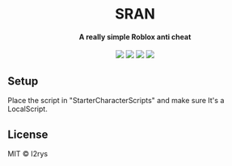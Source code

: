 
<h1 align="center">SRAN</h1>
<h4 align="center">A really simple Roblox anti cheat</h4>
<p align="center">
	<a href="https://github.com/I2rys/SRAN/blob/main/LICENSE"><img src="https://img.shields.io/github/license/I2rys/SRAN?style=flat-square"></img></a>
	<a href="https://github.com/I2rys/SRAN"><img src="https://bettercodehub.com/edge/badge/I2rys/SRAN?branch=main"></a>
	<a href="https://github.com/I2rys/SRAN/issues"><img src="https://img.shields.io/github/issues/I2rys/SRAN.svg"></img></a>
	<a href="https://nodejs.org/"><img src="https://img.shields.io/badge/-Lua-blue?style=flat-square"></img></a>
</p>

## Setup
Place the script in "StarterCharacterScripts" and make sure It's a LocalScript.

## License
MIT © I2rys
